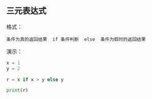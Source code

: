 ## 三元表达式

格式：

`条件为真的返回结果  if 条件判断  else  条件为假时的返回结果`

演示：

```python
x = 1
y = 2

r = x if x > y else y

print(r)

```
